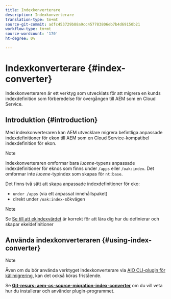 ```yaml
---
title: Indexkonverterare
description: Indexkonverterare
translation-type: tm+mt
source-git-commit: adfc453729b88a9cc457783806eb7b4d69150b21
workflow-type: tm+mt
source-wordcount: '170'
ht-degree: 0%

---
```



# Indexkonverterare {#index-converter}

Indexkonverteraren är ett verktyg som utvecklats för att migrera en kunds indexdefinition som förberedelse för övergången till AEM som en Cloud Service.

## Introduktion {#introduction}

Med indexkonverteraren kan AEM utvecklare migrera befintliga anpassade indexdefinitioner för ekon till AEM som en Cloud Service-kompatibel indexdefinition för ekon.

>[!NOTE]
>Indexkonverteraren omformar bara *lucene*-typens anpassade indexdefinitioner för eknos som finns under `/apps` eller `/oak:index`. Det omformar inte *lucene*-typindex som skapas för `nt:base`.

Det finns två sätt att skapa anpassade indexdefinitioner för eko:

* `under /apps` (via ett anpassat innehållspaket)
* direkt under `/oak:index`-sökvägen

>[!NOTE]
>Se [Se till att ekindexvärdet](https://adobe-consulting-services.github.io/acs-aem-commons/features/ensure-oak-index/index.html) är korrekt för att lära dig hur du definierar och skapar ekeldefinitioner

## Använda indexkonverteraren {#using-index-converter}

>[!NOTE]
>Även om du bör använda verktyget Indexkonverterare via [AIO CLI-plugin för källmigrering](https://github.com/adobe/aio-cli-plugin-aem-cloud-service-migration), kan det också köras fristående.

Se **[Git-resurs: aem-cs-source-migration-index-converter](https://git.corp.adobe.com/vavarshn/aem-cloud-service-source-migration/blob/master/packages/index-converter/README.md)** om du vill veta hur du installerar och använder plugin-programmet.

